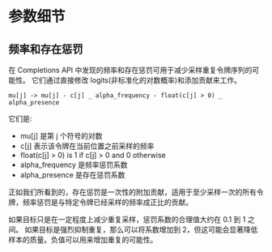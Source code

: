 # 参数细节

## 频率和存在惩罚

在 Completions API 中发现的频率和存在惩罚可用于减少采样重复令牌序列的可能性。
它们通过直接修改 logits(非标准化的对数概率)和添加贡献来工作。

```
mu[j] -> mu[j] - c[j] _ alpha_frequency - float(c[j] > 0) _ alpha_presence
```

它们是:

- mu[j] 是第 j 个符号的对数
- c[j] 表示该令牌在当前位置之前采样的频率
- float(c[j] > 0) is 1 if c[j] > 0 and 0 otherwise
- alpha_frequency 是频率惩罚系数
- alpha_presence 是存在惩罚系数

正如我们所看到的，存在惩罚是一次性的附加贡献，适用于至少采样一次的所有令牌，频率惩罚是与特定令牌已经采样的频率成正比的贡献。

如果目标只是在一定程度上减少重复采样，惩罚系数的合理值大约在 0.1 到 1 之间。
如果目标是强烈抑制重复，那么可以将系数增加到 2，但这可能会显著降低样本的质量。负值可以用来增加重复的可能性。

